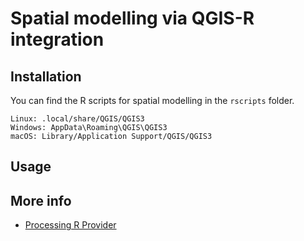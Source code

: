 # Spatial modelling via QGIS-R integration 

## Installation

You can find the R scripts for spatial modelling in the `rscripts` folder.

    Linux: .local/share/QGIS/QGIS3
    Windows: AppData\Roaming\QGIS\QGIS3
    macOS: Library/Application Support/QGIS/QGIS3

## Usage

## More info

* [Processing R Provider](https://north-road.github.io/qgis-processing-r/)

